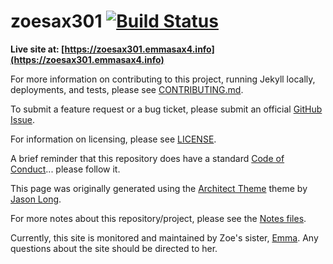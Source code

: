 # zoesax301 [![Build Status](https://travis-ci.com/emmasax4/zoesax301.svg?branch=main)](https://travis-ci.com/emmasax4/zoesax301)

**Live site at: [https://zoesax301.emmasax4.info](https://zoesax301.emmasax4.info)**

For more information on contributing to this project, running Jekyll locally, deployments, and tests, please see [CONTRIBUTING.md](https://github.com/emmasax4/zoesax301/blob/main/.github/CONTRIBUTING.md).

To submit a feature request or a bug ticket, please submit an official [GitHub Issue](https://github.com/emmasax4/zoesax301/issues/new/choose).

For information on licensing, please see [LICENSE](https://github.com/emmasax4/zoesax301/blob/main/LICENSE).

A brief reminder that this repository does have a standard [Code of Conduct](https://github.com/emmasax4/zoesax301/blob/main/.github/CODE_OF_CONDUCT.md)... please follow it.

This page was originally generated using the [Architect Theme](https://github.com/jasonlong/architect-theme) theme by [Jason Long](https://twitter.com/jasonlong).

For more notes about this repository/project, please see the [Notes files](https://github.com/emmasax4/zoesax301/blob/main/.notes).

Currently, this site is monitored and maintained by Zoe's sister, [Emma](https://github.com/emmasax4). Any questions about the site should be directed to her.
